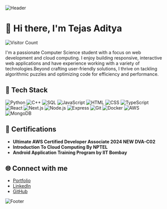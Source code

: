 ![Header](https://capsule-render.vercel.app/api?type=waving&color=gradient&height=100&section=header)

# 👋 Hi there, I'm Tejas Aditya

![Visitor Count](https://komarev.com/ghpvc/?username=adityatejas562&color=blueviolet)

I'm a passionate Computer Science student with a focus on web development and cloud computing. I enjoy building responsive, interactive web applications and have experience working with a variety of technologies.Beyond crafting user-friendly solutions, I thrive on tackling algorithmic puzzles and optimizing code for efficiency and performance. 

## 🚀 Tech Stack


![Python](https://img.shields.io/badge/-Python-3776AB?style=flat&logo=python&logoColor=white)
![C++](https://img.shields.io/badge/-C++-00599C?style=flat&logo=cplusplus&logoColor=white)
![SQL](https://img.shields.io/badge/-SQL-4479A1?style=flat&logo=postgresql&logoColor=white)
![JavaScript](https://img.shields.io/badge/-JavaScript-F7DF1E?style=flat&logo=javascript&logoColor=black)
![HTML](https://img.shields.io/badge/-HTML-E34F26?style=flat&logo=html5&logoColor=white)
![CSS](https://img.shields.io/badge/-CSS-1572B6?style=flat&logo=css3&logoColor=white)
![TypeScript](https://img.shields.io/badge/-TypeScript-3178C6?style=flat&logo=typescript&logoColor=white)
![React](https://img.shields.io/badge/-React-61DAFB?style=flat&logo=react&logoColor=white)
![Next.js](https://img.shields.io/badge/-Next.js-000000?style=flat&logo=nextdotjs&logoColor=white)
![Node.js](https://img.shields.io/badge/-Node.js-339933?style=flat&logo=nodedotjs&logoColor=white)
![Express](https://img.shields.io/badge/-Express-000000?style=flat&logo=express&logoColor=white)
![Git](https://img.shields.io/badge/-Git-F05032?style=flat&logo=git&logoColor=white)
![Docker](https://img.shields.io/badge/-Docker-2496ED?style=flat&logo=docker&logoColor=white)
![AWS](https://img.shields.io/badge/-AWS-232F3E?style=flat&logo=amazonaws&logoColor=white)
![MongoDB](https://img.shields.io/badge/-MongoDB-47A248?style=flat&logo=mongodb&logoColor=white)






## 📜 Certifications

- **Ultimate AWS Certified Developer Associate 2024 NEW DVA-C02**
- **Introduction To Cloud Computing By NPTEL**
- **Android Application Training Program by IIT Bombay**

## 🌐 Connect with me

- [Portfolio](https://tejasaditya-portfolio.vercel.app)
- [LinkedIn](https://linkedin.com/in/tejas-aditya/)
- [GitHub](https://github.com/adityatejas562)

![Footer](https://capsule-render.vercel.app/api?type=waving&color=gradient&height=100&section=footer)
